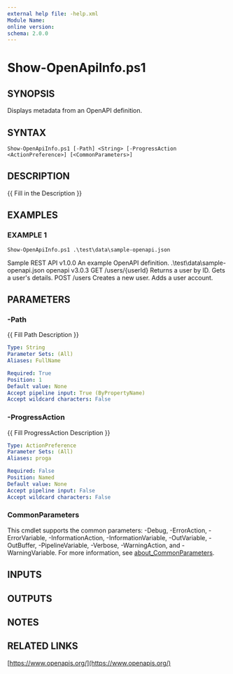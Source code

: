 ```yaml
---
external help file: -help.xml
Module Name:
online version:
schema: 2.0.0
---
```


# Show-OpenApiInfo.ps1

## SYNOPSIS
Displays metadata from an OpenAPI definition.

## SYNTAX

```
Show-OpenApiInfo.ps1 [-Path] <String> [-ProgressAction <ActionPreference>] [<CommonParameters>]
```

## DESCRIPTION
{{ Fill in the Description }}

## EXAMPLES

### EXAMPLE 1
```
Show-OpenApiInfo.ps1 .\test\data\sample-openapi.json
```

Sample REST API v1.0.0 An example OpenAPI definition.
.\test\data\sample-openapi.json openapi v3.0.3
GET /users/{userId} Returns a user by ID.
Gets a user's details.
POST /users Creates a new user.
Adds a user account.

## PARAMETERS

### -Path
{{ Fill Path Description }}

```yaml
Type: String
Parameter Sets: (All)
Aliases: FullName

Required: True
Position: 1
Default value: None
Accept pipeline input: True (ByPropertyName)
Accept wildcard characters: False
```

### -ProgressAction
{{ Fill ProgressAction Description }}

```yaml
Type: ActionPreference
Parameter Sets: (All)
Aliases: proga

Required: False
Position: Named
Default value: None
Accept pipeline input: False
Accept wildcard characters: False
```

### CommonParameters
This cmdlet supports the common parameters: -Debug, -ErrorAction, -ErrorVariable, -InformationAction, -InformationVariable, -OutVariable, -OutBuffer, -PipelineVariable, -Verbose, -WarningAction, and -WarningVariable. For more information, see [about_CommonParameters](http://go.microsoft.com/fwlink/?LinkID=113216).

## INPUTS

## OUTPUTS

## NOTES

## RELATED LINKS

[https://www.openapis.org/](https://www.openapis.org/)

